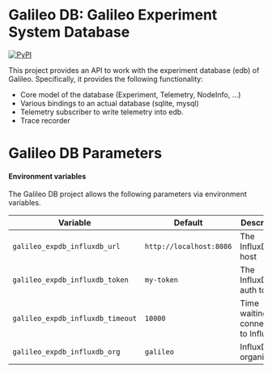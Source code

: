 Galileo DB: Galileo Experiment System Database
==============================================

[![PyPI](https://img.shields.io/pypi/v/galileo-db)](https://pypi.org/project/galileo-db/)

This project provides an API to work with the experiment database (edb) of Galileo.
Specifically, it provides the following functionality:

* Core model of the database (Experiment, Telemetry, NodeInfo, ...)
* Various bindings to an actual database (sqlite, mysql)
* Telemetry subscriber to write telemetry into edb.
* Trace recorder

Galileo DB Parameters
=============

#### Environment variables

The Galileo DB project allows the following parameters via environment variables.


| Variable | Default | Description |
|----------|---------|---------|
| `galileo_expdb_influxdb_url` | `http://localhost:8086` | The InfluxDB host |
| `galileo_expdb_influxdb_token` | `my-token` | The InfluxDB auth token |
| `galileo_expdb_influxdb_timeout` | `10000` | Time waiting for connection to InfluxDB |
| `galileo_expdb_influxdb_org` | `galileo` | InfluxDB organization |